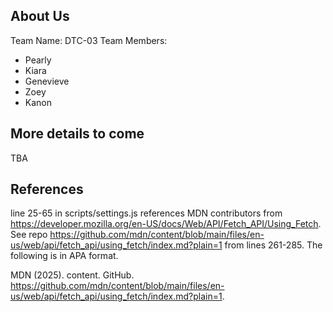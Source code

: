 ## About Us

Team Name: DTC-03
Team Members:

-   Pearly
-   Kiara
-   Genevieve
-   Zoey
-   Kanon

## More details to come

TBA

## References

line 25-65 in scripts/settings.js references MDN contributors
from https://developer.mozilla.org/en-US/docs/Web/API/Fetch_API/Using_Fetch. See repo https://github.com/mdn/content/blob/main/files/en-us/web/api/fetch_api/using_fetch/index.md?plain=1 from lines 261-285. The following is in APA format.

MDN (2025). content. GitHub. https://github.com/mdn/content/blob/main/files/en-us/web/api/fetch_api/using_fetch/index.md?plain=1.
